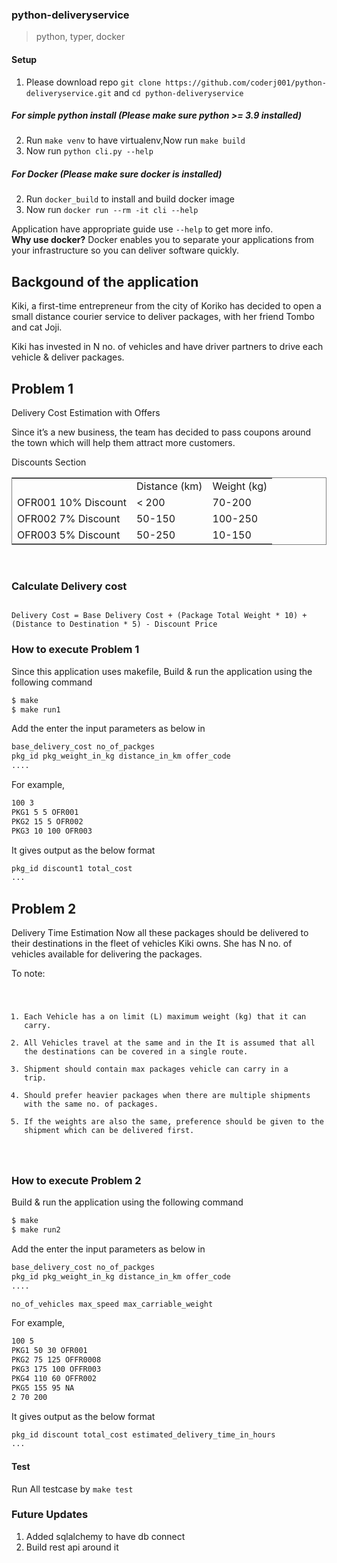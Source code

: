 ### python-deliveryservice
> python, typer, docker

#### Setup
1. Please download repo `git clone https://github.com/coderj001/python-deliveryservice.git` and `cd python-deliveryservice`
##### For simple python install (Please make sure python >= 3.9 installed)
2. Run `make venv` to have virtualenv,Now run `make build`
3. Now run `python cli.py --help`
##### For Docker (Please make sure docker is installed)
2. Run `docker_build` to install and build docker image
3. Now run `docker run --rm -it cli --help`

Application have appropriate guide use `--help` to get more info.<br />
**Why use docker?**
Docker enables you to separate your applications from your infrastructure so you can deliver software quickly.

## Backgound of the application

Kiki, a first-time entrepreneur from the city of Koriko has decided to open a small distance courier service to deliver packages, with her friend Tombo and cat Joji.

Kiki has invested in N no. of vehicles and have driver partners to drive each vehicle & deliver packages.

## Problem 1

Delivery Cost Estimation with Offers

Since it’s a new business, the team has decided to pass coupons
around the town which will help them attract more customers.

Discounts Section
<table style="border:0.5px solid gray">
<th>
<td>Distance (km)</td>
<td>Weight (kg)</td>
</th>
<tr>
<td>
OFR001
10% Discount
</td>
<td>< 200</td>
<td>70-200</td>
</tr>

<tr>
<td>
OFR002
7% Discount
</td>
<td>50-150</td>
<td>100-250</td>
</tr>

<tr>
<td>
OFR003
5% Discount
</td>
<td>50-250</td>
<td>10-150</td>
</tr>


</table>

<br>

### Calculate Delivery cost

<code>
Delivery Cost = Base Delivery Cost + (Package Total Weight * 10) +
(Distance to Destination * 5) - Discount Price
</code>

### How to execute Problem 1

Since this application uses makefile, Build & run the application using the following command

```sh
$ make
$ make run1
```

Add the enter the input parameters as below in 

```sh
base_delivery_cost no_of_packges
pkg_id pkg_weight_in_kg distance_in_km offer_code
....
```

For example,
```sh
100 3
PKG1 5 5 OFR001
PKG2 15 5 OFR002
PKG3 10 100 OFR003
```

It gives output as the below format
```sh
pkg_id discount1 total_cost
...
```


## Problem 2

Delivery Time Estimation
Now all these packages should be delivered to their destinations in
the fleet of vehicles Kiki owns. She has N no. of vehicles available for
delivering the packages.

To note: 
<code>
1. Each Vehicle has a on limit (L) maximum weight (kg) that it can carry.
2. All Vehicles travel at the same and in the It is assumed that all the destinations can be covered in a single route.
3. Shipment should contain max packages vehicle can carry in a trip.
4. Should prefer heavier packages when there are multiple shipments with the same no. of packages.
5. If the weights are also the same, preference should be given to the shipment which can be delivered first.
</code>


### How to execute Problem 2

Build & run the application using the following command

```sh
$ make
$ make run2
```

Add the enter the input parameters as below in 

```sh
base_delivery_cost no_of_packges
pkg_id pkg_weight_in_kg distance_in_km offer_code
....

no_of_vehicles max_speed max_carriable_weight
```

For example,
```sh
100 5
PKG1 50 30 OFR001
PKG2 75 125 OFFR0008
PKG3 175 100 OFFR003
PKG4 110 60 OFFR002
PKG5 155 95 NA
2 70 200
```

It gives output as the below format
```sh
pkg_id discount total_cost estimated_delivery_time_in_hours
...
```


#### Test
Run All testcase by `make test`

### Future Updates
1. Added sqlalchemy to have db connect
2. Build rest api around it
